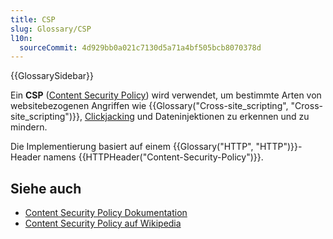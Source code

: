 ```yaml
---
title: CSP
slug: Glossary/CSP
l10n:
  sourceCommit: 4d929bb0a021c7130d5a71a4bf505bcb8070378d
---
```


{{GlossarySidebar}}

Ein **CSP** ([Content Security Policy](/de/docs/Web/HTTP/Guides/CSP)) wird verwendet, um bestimmte Arten von websitebezogenen Angriffen wie {{Glossary("Cross-site_scripting", "Cross-site_scripting")}}, [Clickjacking](/de/docs/Web/Security/Attacks/Clickjacking) und Dateninjektionen zu erkennen und zu mindern.

Die Implementierung basiert auf einem {{Glossary("HTTP", "HTTP")}}-Header namens {{HTTPHeader("Content-Security-Policy")}}.

## Siehe auch

- [Content Security Policy Dokumentation](/de/docs/Web/HTTP/Guides/CSP)
- [Content Security Policy auf Wikipedia](https://en.wikipedia.org/wiki/Content_Security_Policy)

